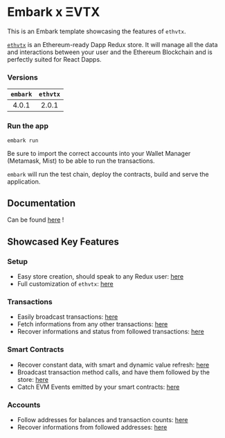 # Embark x ΞVTX

This is an Embark template showcasing the features of `ethvtx`.

[`ethvtx`](https://github.com/Horyus/ethvtx) is an Ethereum-ready Dapp Redux store. It will manage all the data and interactions between your user and the Ethereum Blockchain and is perfectly suited for React Dapps.

### Versions

| `embark` | `ethvtx` |
| :------: | :------: |
| 4.0.1 | 2.0.1 |

### Run the app

```shell
embark run
```

Be sure to import the correct accounts into your Wallet Manager (Metamask, Mist) to be able to run the transactions.

`embark` will run the test chain, deploy the contracts, build and serve the application.

## Documentation

Can be found [here](http://doc.ethvtx.com) !

## Showcased Key Features

### Setup

* Easy store creation, should speak to any Redux user: [here](./app/ethvtx_config/createVtxStore.js)
* Full customization of `ethvtx`: [here](./app/ethvtx_config/setupWeb3.js)

### Transactions

* Easily broadcast transactions: [here](./app/txs_showcase/TxBroadcast.jsx#L39)
* Fetch informations from any other transactions: [here](./app/txs_showcase/TxFollow.jsx#L31)
* Recover informations and status from followed transactions: [here](./app/txs_showcase/TxList.jsx#L52)

### Smart Contracts

* Recover constant data, with smart and dynamic value refresh: [here](./app/contract_showcase/ContractMethodCall.jsx#L30)
* Broadcast transaction method calls, and have them followed by the store: [here](./app/contract_showcase/ContractMethodTx.jsx#L30)
* Catch EVM Events emitted by your smart contracts: [here](./app/contract_showcase/ContractEvents.jsx#L30)

### Accounts

* Follow addresses for balances and transaction counts: [here](./app/accounts_management/AccountsAdd.jsx#L32)
* Recover informations from followed addresses: [here](./app/accounts_management/AccountsList.jsx#L36)
